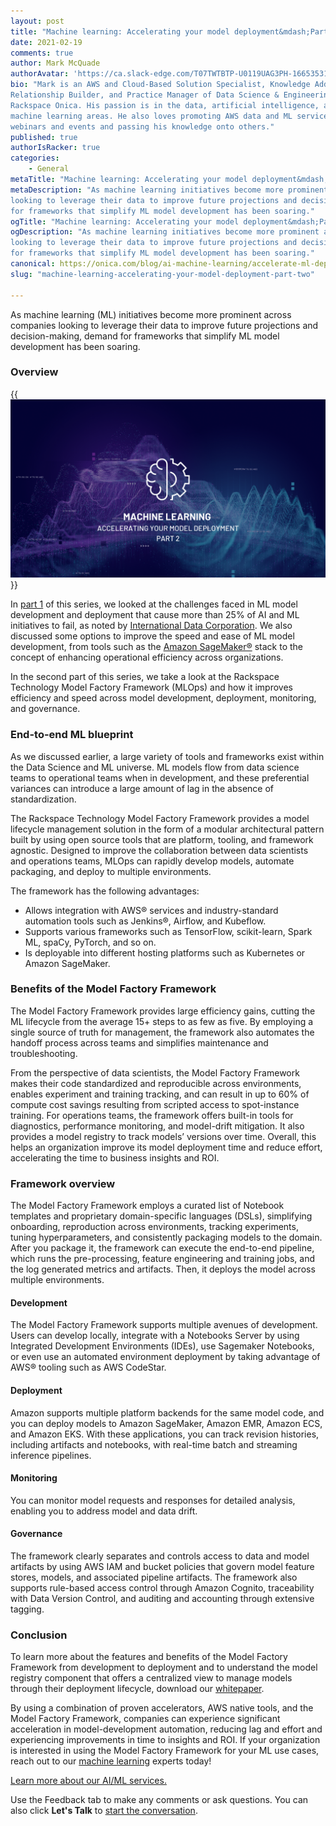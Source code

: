 ```yaml
---
layout: post
title: "Machine learning: Accelerating your model deployment&mdash;Part two"
date: 2021-02-19
comments: true
author: Mark McQuade
authorAvatar: 'https://ca.slack-edge.com/T07TWTBTP-U0119UAG3PH-16653531535c-512'
bio: "Mark is an AWS and Cloud-Based Solution Specialist, Knowledge Addict,
Relationship Builder, and Practice Manager of Data Science & Engineering at
Rackspace Onica. His passion is in the data, artificial intelligence, and
machine learning areas. He also loves promoting AWS data and ML services through
webinars and events and passing his knowledge onto others."
published: true
authorIsRacker: true
categories:
    - General
metaTitle: "Machine learning: Accelerating your model deployment&mdash;Part two"
metaDescription: "As machine learning initiatives become more prominent across companies
looking to leverage their data to improve future projections and decision-making, demand
for frameworks that simplify ML model development has been soaring."
ogTitle: "Machine learning: Accelerating your model deployment&mdash;Part two"
ogDescription: "As machine learning initiatives become more prominent across companies
looking to leverage their data to improve future projections and decision-making, demand
for frameworks that simplify ML model development has been soaring."
canonical: https://onica.com/blog/ai-machine-learning/accelerate-ml-deployment-part-2/
slug: "machine-learning-accelerating-your-model-deployment-part-two"

---
```


As machine learning (ML) initiatives become more prominent across companies looking to
leverage their data to improve future projections and decision-making, demand for frameworks
that simplify ML model development has been soaring.

<!--more-->

### Overview

{{<img src="Picture1.png" title="" alt="">}}

In [part 1](https://docs.rackspace.com/blog/machine-learning-accelerating-your-model-deployment-part-one/)
of this series, we looked at the challenges faced in ML model development and deployment
that cause more than 25% of AI and ML initiatives to fail, as noted by
[International Data Corporation](https://www.idc.com/getdoc.jsp?containerId=prUS46534820).
We also discussed some options to improve the speed and ease of ML model development, from
tools such as the [Amazon SageMaker&reg;](https://aws.amazon.com/sagemaker/) stack to the
concept of enhancing operational efficiency across organizations.

In the second part of this series, we take a look at the Rackspace Technology Model Factory
Framework (MLOps) and how it improves efficiency and speed across model development,
deployment, monitoring, and governance.

### End-to-end ML blueprint

As we discussed earlier, a large variety of tools and frameworks exist within the Data
Science and ML universe. ML models flow from data science teams to operational teams when
in development, and these preferential variances can introduce a large amount of lag in the
absence of standardization.

The Rackspace Technology Model Factory Framework provides a model lifecycle management
solution in the form of a modular architectural pattern built by using open source tools
that are platform, tooling, and framework agnostic. Designed to improve the collaboration
between data scientists and operations teams, MLOps can rapidly develop models, automate
packaging, and deploy to multiple environments.

The framework has the following advantages:

- Allows integration with AWS&reg; services and industry-standard automation tools such as
  Jenkins&reg;, Airflow, and Kubeflow.
- Supports various frameworks such as TensorFlow, scikit-learn, Spark ML, spaCy, PyTorch,
  and so on.
- Is deployable into different hosting platforms such as Kubernetes or Amazon SageMaker. 

### Benefits of the Model Factory Framework

The Model Factory Framework provides large efficiency gains, cutting the ML lifecycle from
the average 15+ steps to as few as five. By employing a single source of truth for management,
the framework also automates the handoff process across teams and simplifies maintenance
and troubleshooting.

From the perspective of data scientists, the Model Factory Framework makes their code
standardized and reproducible across environments, enables experiment and training tracking,
and can result in up to 60% of compute cost savings resulting from scripted access to
spot-instance training. For operations teams, the framework offers built-in tools for
diagnostics, performance monitoring, and model-drift mitigation. It also provides a model
registry to track models’ versions over time. Overall, this helps an organization improve
its model deployment time and reduce effort, accelerating the time to business insights
and ROI.

### Framework overview

The Model Factory Framework employs a curated list of Notebook templates and proprietary
domain-specific languages (DSLs), simplifying onboarding, reproduction across environments,
tracking experiments, tuning hyperparameters, and consistently packaging models to the
domain. After you package it, the framework can execute the end-to-end pipeline, which runs
the pre-processing, feature engineering and training jobs, and the log generated metrics
and artifacts. Then, it deploys the model across multiple environments.

#### Development

The Model Factory Framework supports multiple avenues of development. Users can develop
locally, integrate with a Notebooks Server by using Integrated Development Environments
(IDEs), use Sagemaker Notebooks, or even use an automated environment deployment by taking
advantage of AWS&reg; tooling such as AWS CodeStar.

#### Deployment

Amazon supports multiple platform backends for the same model code, and you can deploy
models to Amazon SageMaker, Amazon EMR, Amazon ECS, and Amazon EKS. With these applications,
you can track revision histories, including artifacts and notebooks, with real-time batch
and streaming inference pipelines.

#### Monitoring

You can monitor model requests and responses for detailed analysis, enabling you to address
model and data drift.

#### Governance

The framework clearly separates and controls access to data and model artifacts by using
AWS IAM and bucket policies that govern model feature stores, models, and associated pipeline
artifacts. The framework also supports rule-based access control through Amazon Cognito,
traceability with Data Version Control, and auditing and accounting through extensive tagging.

### Conclusion

To learn more about the features and benefits of the Model Factory Framework from
development to deployment and to understand the model registry component that offers a
centralized view to manage models through their deployment lifecycle, download our
[whitepaper](https://www.rackspace.com/lp/automating-production-level-mlops-aws-whitepaper).

By using a combination of proven accelerators, AWS native tools, and the Model Factory
Framework, companies can experience significant acceleration in model-development automation,
reducing lag and effort and experiencing improvements in time to insights and ROI. If your
organization is interested in using the Model Factory Framework for your ML use cases,
reach out to our [machine learning](https://onica.com/services/ai-machine-learning/)
experts today!

<a class="cta red" id="cta" href="https://www.rackspace.com/data/ai-machine-learning">Learn more about our AI/ML services.</a>

Use the Feedback tab to make any comments or ask questions. You can also click
**Let's Talk** to [start the conversation](https://www.rackspace.com/).
